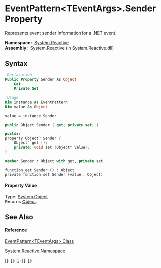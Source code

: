 # EventPattern\<TEventArgs\>.Sender Property

Represents event sender information for a .NET event.

**Namespace:**  [System.Reactive](System.Reactive\System.Reactive.md)  
**Assembly:**  System.Reactive (in System.Reactive.dll)

## Syntax

```vb
'Declaration
Public Property Sender As Object
    Get
    Private Set
```

```vb
'Usage
Dim instance As EventPattern
Dim value As Object

value = instance.Sender
```

```csharp
public Object Sender { get; private set; }
```

```c++
public:
property Object^ Sender {
    Object^ get ();
    private: void set (Object^ value);
}
```

```fsharp
member Sender : Object with get, private set
```

```jscript
function get Sender () : Object
private function set Sender (value : Object)
```

#### Property Value

Type: [System.Object](https://msdn.microsoft.com/en-us/library/e5kfa45b)  
Returns [Object](https://msdn.microsoft.com/en-us/library/e5kfa45b).

## See Also

#### Reference

[EventPattern\<TEventArgs\> Class](EventPattern\EventPattern(TEventArgs).md)

[System.Reactive Namespace](System.Reactive\System.Reactive.md)

[]: 
[]: 
[]: 
[]: 
[]: 